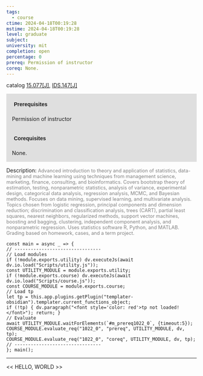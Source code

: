 ```yaml
---
tags:
  - course
ctime: 2024-04-18T00:19:28
mstime: 2024-04-18T00:19:28
level: graduate
subject: 
university: mit
completion: open
percentage: 0
prereq: Permission of instructor
coreq: None.
---
```


catalog [15.077[J]](http://student.mit.edu/catalog/m15a.html#15.077), [IDS.147[J]](http://student.mit.edu/catalog/mIDSa.html#IDS.147)

<span style="display: block; padding: 15px; background-color: rgb(100, 100, 100, 0.2);"><font id="m_prereq1022_0" style="display: block; font-family: Arial, sans-serif; font-weight: bold; padding: 5px">Prerequisites</font><br><span id="prereq1022_0">Permission of instructor</span></span>
<span style="display: block; padding: 15px; background-color: rgb(100, 100, 100, 0.2);"><font id="m_coreq1022_0" style="display: block; font-family: Arial, sans-serif; font-weight: bold; padding: 5px">Corequisites</font><br><span id="coreq1022_0">None.</span></span>

<font style="">Description:</font>
<font style="color: grey; font-size: 0.8rem;">Advanced introduction to theory and application of statistics, data-mining and machine learning using techniques from management science, marketing, finance, consulting, and bioinformatics. Covers bootstrap theory of estimation, testing, nonparametric statistics, analysis of variance, experimental design, categorical data analysis, regression analysis, MCMC, and Bayesian methods. Focuses on data mining, supervised learning, and multivariate analysis. Topics chosen from logistic regression, principal components and dimension reduction; discrimination and classification analysis, trees (CART), partial least squares, nearest neighbors, regularized methods, support vector machines, boosting and bagging, clustering, independent component analysis, and nonparametric regression. Uses statistics software R, Python, and MATLAB. Grading based on homework, cases, and a term project.</font>

```dataviewjs
const main = async _ => {
// --------------------------------
// Load modules
if (!module.exports.utility) dv.executeJs(await dv.io.load("Scripts/utility.js"));
const UTILITY_MODULE = module.exports.utility;
if (!module.exports.course) dv.executeJs(await dv.io.load("Scripts/course.js"));
const COURSE_MODULE = module.exports.course;
// Load tp
let tp = this.app.plugins.getPlugin("templater-obsidian").templater.current_functions_object;
if (!tp) { dv.paragraph("<font style='color: red'>tp not loaded!</font>"); return; }
// Evaluate
await UTILITY_MODULE.waitForElements(`#m_prereq1022_0`, {timeout:5});
COURSE_MODULE.evaluate_req("1022_0", "prereq", UTILITY_MODULE, dv, tp);
COURSE_MODULE.evaluate_req("1022_0", "coreq", UTILITY_MODULE, dv, tp);
// --------------------------------
}; main();
```

---

<< HELLO, WORLD >>
